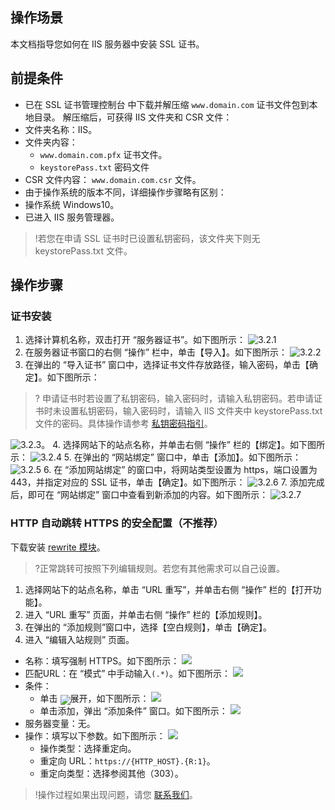 ## 操作场景
本文档指导您如何在 IIS 服务器中安装 SSL 证书。

## 前提条件
- 已在 SSL 证书管理控制台 中下载并解压缩 `www.domain.com` 证书文件包到本地目录。
解压缩后，可获得 IIS 文件夹和 CSR 文件：
 - 文件夹名称：IIS。
 - 文件夹内容：
    - `www.domain.com.pfx` 证书文件。
    - `keystorePass.txt` 密码文件
  - CSR 文件内容：	`www.domain.com.csr` 文件。
- 由于操作系统的版本不同，详细操作步骤略有区别：
 - 操作系统 Windows10。
 - 已进入 IIS 服务管理器。
 
>!若您在申请 SSL 证书时已设置私钥密码，该文件夹下则无 keystorePass.txt 文件。

## 操作步骤

### 证书安装
1. 选择计算机名称，双击打开 “服务器证书”。如下图所示：
![3.2.1](https://main.qcloudimg.com/raw/7ad2099ee6123b2dc4c4dd507d26914c.png)
2. 在服务器证书窗口的右侧 “操作” 栏中，单击【导入】。如下图所示：
![3.2.2](https://main.qcloudimg.com/raw/b1b249dc14579a1e23e74d92489cdbad.png)
3. 在弹出的 “导入证书” 窗口中，选择证书文件存放路径，输入密码，单击【确定】。如下图所示：
>? 申请证书时若设置了私钥密码，输入密码时，请输入私钥密码。若申请证书时未设置私钥密码，输入密码时，请输入 IIS 文件夹中 keystorePass.txt 文件的密码。具体操作请参考 [私钥密码指引](https://cloud.tencent.com/doc/product/400/4461)。
>
![3.2.3](https://main.qcloudimg.com/raw/f05019f0d64429f8059941ea95c0b265.png)。
4. 选择网站下的站点名称，并单击右侧 “操作” 栏的【绑定】。如下图所示：
![3.2.4](https://main.qcloudimg.com/raw/fd844653ac645c9d57fff9a7a5d02b44.png)
5. 在弹出的 “网站绑定” 窗口中，单击【添加】。如下图所示：
![3.2.5](https://main.qcloudimg.com/raw/527b7e808e8e8f7ca45e9debaac066fc.png)
6. 在 “添加网站绑定” 的窗口中，将网站类型设置为 https，端口设置为443，并指定对应的 SSL 证书，单击【确定】。如下图所示：
![3.2.6](https://main.qcloudimg.com/raw/c19a3a6b3cc8315b1f1cb70fc8ac8ce7.png)
7. 添加完成后，即可在 “网站绑定” 窗口中查看到新添加的内容。如下图所示：
![3.2.7](//mccdn.qcloud.com/static/img/0748888723acf5671ba9a1ed7ef9ebd2/image.png)

### HTTP 自动跳转 HTTPS 的安全配置（不推荐）

下载安装 [rewrite 模块](https://www.iis.net/downloads/microsoft/url-rewrite)。
>?正常跳转可按照下列编辑规则。若您有其他需求可以自己设置。
>
1. 选择网站下的站点名称，单击 “URL 重写”，并单击右侧 “操作” 栏的【打开功能】。
2. 进入 “URL 重写” 页面，并单击右侧 “操作” 栏的【添加规则】。
3. 在弹出的 “添加规则”窗口中，选择【空白规则】，单击【确定】。
4. 进入 “编辑入站规则” 页面。
  - 名称：填写强制 HTTPS。如下图所示：
  ![](https://main.qcloudimg.com/raw/7d76a675f51ce23c8e090fa59923e980.png)
  - 匹配URL：在 “模式” 中手动输入`(.*)`。如下图所示：
  ![](https://main.qcloudimg.com/raw/712ae5173175b07d7ec78a2a850b1dc2.png)
  - 条件：
    - 单击 <img src="https://main.qcloudimg.com/raw/b55f713d199b5077dfa66fa960b08363.png" style="margin-bottom: -5px;"></img>展开，如下图所示：
    ![](https://main.qcloudimg.com/raw/3757992316f7cca69e68bd8c8e2abf5a.png)
    - 单击添加，弹出 “添加条件” 窗口。如下图所示：
    ![](https://main.qcloudimg.com/raw/033c4aa19ca6571a390ba691e2ae9f1f.png)
  - 服务器变量：无。
  - 操作：填写以下参数。如下图所示：
  ![](https://main.qcloudimg.com/raw/0e2d981173aec70e7aa6c74ac7586738.png)
	  - 操作类型：选择重定向。
	  - 重定向 URL：`https://{HTTP_HOST}.{R:1}`。
	  - 重定向类型：选择参阅其他（303）。

>!操作过程如果出现问题，请您 [联系我们](https://cloud.tencent.com/document/product/400/35259)。
